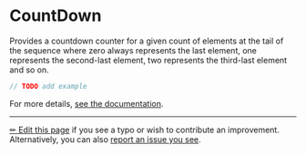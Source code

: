 # CountDown

Provides a countdown counter for a given count of elements at the tail of the
sequence where zero always represents the last element, one represents the
second-last element, two represents the third-last element and so on.

```c# --destination-file ../code/Program.cs --region statements --project ../code/TryMoreLinq.csproj
// TODO add example
```

For more details, [see the documentation][doc].

---

[&#x270F; Edit this page][edit] if you see a typo or wish to contribute an
improvement. Alternatively, you can also [report an issue you see][issue].


[edit]: https://github.com/morelinq/try/edit/master/count-down.md
[issue]: https://github.com/morelinq/try/issues/new?title=CountDown
[doc]: https://morelinq.github.io/3.1/ref/api/html/M_MoreLinq_MoreEnumerable_CountDown__2.htm
